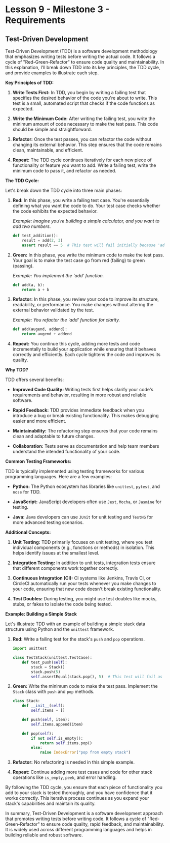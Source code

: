 # Lesson 9 - Milestone 3 - Requirements

## Test-Driven Development

Test-Driven Development (TDD) is a software development methodology that emphasizes writing tests before writing the actual code. It follows a cycle of "Red-Green-Refactor" to ensure code quality and maintainability. In this explanation, I'll break down TDD into its key principles, the TDD cycle, and provide examples to illustrate each step.

**Key Principles of TDD:**

1. **Write Tests First:** In TDD, you begin by writing a failing test that specifies the desired behavior of the code you're about to write. This test is a small, automated script that checks if the code functions as expected.

2. **Write the Minimum Code:** After writing the failing test, you write the minimum amount of code necessary to make the test pass. This code should be simple and straightforward.

3. **Refactor:** Once the test passes, you can refactor the code without changing its external behavior. This step ensures that the code remains clean, maintainable, and efficient.

4. **Repeat:** The TDD cycle continues iteratively for each new piece of functionality or feature you want to add. Write a failing test, write the minimum code to pass it, and refactor as needed.

**The TDD Cycle:**

Let's break down the TDD cycle into three main phases:

1. **Red:** In this phase, you write a failing test case. You're essentially defining what you want the code to do. Your test case checks whether the code exhibits the expected behavior. 

    *Example: Imagine you're building a simple calculator, and you want to add two numbers.*

    ```python
    def test_addition():
        result = add(2, 3)
        assert result == 5  # This test will fail initially because 'add' is not defined yet.
    ```

2. **Green:** In this phase, you write the minimum code to make the test pass. Your goal is to make the test case go from red (failing) to green (passing).

    *Example: You implement the 'add' function.*

    ```python
    def add(a, b):
        return a + b
    ```

3. **Refactor:** In this phase, you review your code to improve its structure, readability, or performance. You make changes without altering the external behavior validated by the test. 

    *Example: You refactor the 'add' function for clarity.*

    ```python
    def add(augend, addend):
        return augend + addend
    ```

4. **Repeat:** You continue this cycle, adding more tests and code incrementally to build your application while ensuring that it behaves correctly and efficiently. Each cycle tightens the code and improves its quality.

**Why TDD?**

TDD offers several benefits:

- **Improved Code Quality:** Writing tests first helps clarify your code's requirements and behavior, resulting in more robust and reliable software.

- **Rapid Feedback:** TDD provides immediate feedback when you introduce a bug or break existing functionality. This makes debugging easier and more efficient.

- **Maintainability:** The refactoring step ensures that your code remains clean and adaptable to future changes.

- **Collaboration:** Tests serve as documentation and help team members understand the intended functionality of your code.

**Common Testing Frameworks:**

TDD is typically implemented using testing frameworks for various programming languages. Here are a few examples:

- **Python:** The Python ecosystem has libraries like `unittest`, `pytest`, and `nose` for TDD.

- **JavaScript:** JavaScript developers often use `Jest`, `Mocha`, or `Jasmine` for testing.

- **Java:** Java developers can use `JUnit` for unit testing and `TestNG` for more advanced testing scenarios.

**Additional Concepts:**

1. **Unit Testing:** TDD primarily focuses on unit testing, where you test individual components (e.g., functions or methods) in isolation. This helps identify issues at the smallest level.

2. **Integration Testing:** In addition to unit tests, integration tests ensure that different components work together correctly.

3. **Continuous Integration (CI):** CI systems like Jenkins, Travis CI, or CircleCI automatically run your tests whenever you make changes to your code, ensuring that new code doesn't break existing functionality.

4. **Test Doubles:** During testing, you might use test doubles like mocks, stubs, or fakes to isolate the code being tested.

**Example: Building a Simple Stack**

Let's illustrate TDD with an example of building a simple stack data structure using Python and the `unittest` framework.

1. **Red:** Write a failing test for the stack's `push` and `pop` operations.

    ```python
    import unittest

    class TestStack(unittest.TestCase):
        def test_push(self):
            stack = Stack()
            stack.push(5)
            self.assertEqual(stack.pop(), 5)  # This test will fail as the Stack class doesn't exist yet.
    ```

2. **Green:** Write the minimum code to make the test pass. Implement the `Stack` class with `push` and `pop` methods.

    ```python
    class Stack:
        def __init__(self):
            self.items = []

        def push(self, item):
            self.items.append(item)

        def pop(self):
            if not self.is_empty():
                return self.items.pop()
            else:
                raise IndexError("pop from empty stack")
    ```

3. **Refactor:** No refactoring is needed in this simple example.

4. **Repeat:** Continue adding more test cases and code for other stack operations like `is_empty`, `peek`, and error handling.

By following the TDD cycle, you ensure that each piece of functionality you add to your stack is tested thoroughly, and you have confidence that it works correctly. This iterative process continues as you expand your stack's capabilities and maintain its quality.

In summary, Test-Driven Development is a software development approach that promotes writing tests before writing code. It follows a cycle of "Red-Green-Refactor" to ensure code quality, rapid feedback, and maintainability. It is widely used across different programming languages and helps in building reliable and robust software.